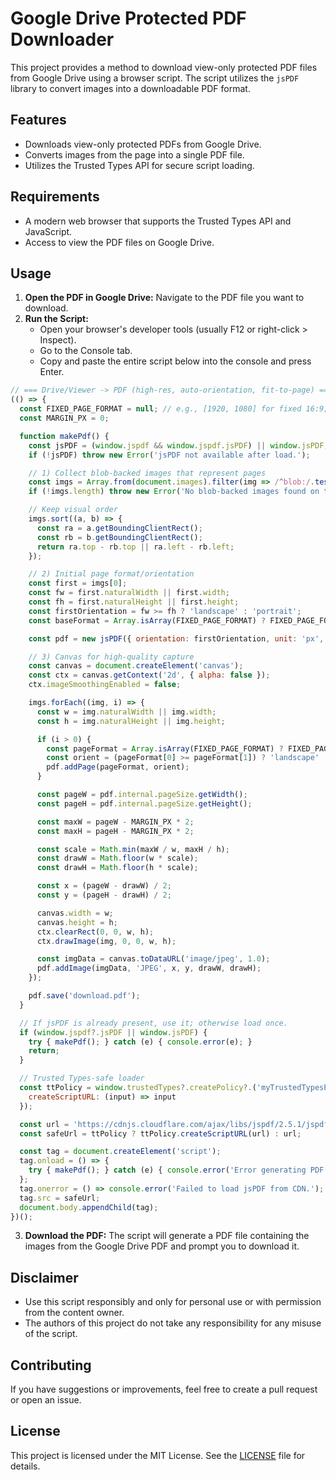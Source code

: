 # Google Drive Protected PDF Downloader

This project provides a method to download view-only protected PDF files from Google Drive using a browser script. The script utilizes the `jsPDF` library to convert images into a downloadable PDF format.

## Features

- Downloads view-only protected PDFs from Google Drive.
- Converts images from the page into a single PDF file.
- Utilizes the Trusted Types API for secure script loading.

## Requirements

- A modern web browser that supports the Trusted Types API and JavaScript.
- Access to view the PDF files on Google Drive.

## Usage

1. **Open the PDF in Google Drive:** Navigate to the PDF file you want to download.
2. **Run the Script:**
   - Open your browser's developer tools (usually F12 or right-click > Inspect).
   - Go to the Console tab.
   - Copy and paste the entire script below into the console and press Enter.

```javascript
// === Drive/Viewer -> PDF (high-res, auto-orientation, fit-to-page) ===
(() => {
  const FIXED_PAGE_FORMAT = null; // e.g., [1920, 1080] for fixed 16:9; otherwise null
  const MARGIN_PX = 0;

  function makePdf() {
    const jsPDF = (window.jspdf && window.jspdf.jsPDF) || window.jsPDF;
    if (!jsPDF) throw new Error('jsPDF not available after load.');

    // 1) Collect blob-backed images that represent pages
    const imgs = Array.from(document.images).filter(img => /^blob:/.test(img.src));
    if (!imgs.length) throw new Error('No blob-backed images found on the page.');

    // Keep visual order
    imgs.sort((a, b) => {
      const ra = a.getBoundingClientRect();
      const rb = b.getBoundingClientRect();
      return ra.top - rb.top || ra.left - rb.left;
    });

    // 2) Initial page format/orientation
    const first = imgs[0];
    const fw = first.naturalWidth || first.width;
    const fh = first.naturalHeight || first.height;
    const firstOrientation = fw >= fh ? 'landscape' : 'portrait';
    const baseFormat = Array.isArray(FIXED_PAGE_FORMAT) ? FIXED_PAGE_FORMAT : [fw, fh];

    const pdf = new jsPDF({ orientation: firstOrientation, unit: 'px', format: baseFormat });

    // 3) Canvas for high-quality capture
    const canvas = document.createElement('canvas');
    const ctx = canvas.getContext('2d', { alpha: false });
    ctx.imageSmoothingEnabled = false;

    imgs.forEach((img, i) => {
      const w = img.naturalWidth || img.width;
      const h = img.naturalHeight || img.height;

      if (i > 0) {
        const pageFormat = Array.isArray(FIXED_PAGE_FORMAT) ? FIXED_PAGE_FORMAT : [w, h];
        const orient = (pageFormat[0] >= pageFormat[1]) ? 'landscape' : 'portrait';
        pdf.addPage(pageFormat, orient);
      }

      const pageW = pdf.internal.pageSize.getWidth();
      const pageH = pdf.internal.pageSize.getHeight();

      const maxW = pageW - MARGIN_PX * 2;
      const maxH = pageH - MARGIN_PX * 2;

      const scale = Math.min(maxW / w, maxH / h);
      const drawW = Math.floor(w * scale);
      const drawH = Math.floor(h * scale);

      const x = (pageW - drawW) / 2;
      const y = (pageH - drawH) / 2;

      canvas.width = w;
      canvas.height = h;
      ctx.clearRect(0, 0, w, h);
      ctx.drawImage(img, 0, 0, w, h);

      const imgData = canvas.toDataURL('image/jpeg', 1.0);
      pdf.addImage(imgData, 'JPEG', x, y, drawW, drawH);
    });

    pdf.save('download.pdf');
  }

  // If jsPDF is already present, use it; otherwise load once.
  if (window.jspdf?.jsPDF || window.jsPDF) {
    try { makePdf(); } catch (e) { console.error(e); }
    return;
  }

  // Trusted Types-safe loader
  const ttPolicy = window.trustedTypes?.createPolicy?.('myTrustedTypesPolicy', {
    createScriptURL: (input) => input
  });

  const url = 'https://cdnjs.cloudflare.com/ajax/libs/jspdf/2.5.1/jspdf.umd.min.js';
  const safeUrl = ttPolicy ? ttPolicy.createScriptURL(url) : url;

  const tag = document.createElement('script');
  tag.onload = () => {
    try { makePdf(); } catch (e) { console.error('Error generating PDF:', e); }
  };
  tag.onerror = () => console.error('Failed to load jsPDF from CDN.');
  tag.src = safeUrl;
  document.body.appendChild(tag);
})();

```

3. **Download the PDF:** The script will generate a PDF file containing the images from the Google Drive PDF and prompt you to download it.

## Disclaimer

- Use this script responsibly and only for personal use or with permission from the content owner.
- The authors of this project do not take any responsibility for any misuse of the script.

## Contributing

If you have suggestions or improvements, feel free to create a pull request or open an issue.

## License

This project is licensed under the MIT License. See the [LICENSE](LICENSE) file for details.
